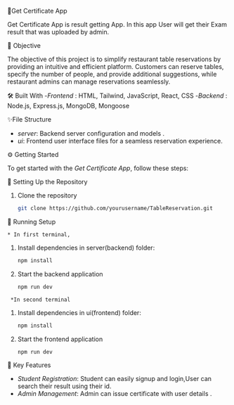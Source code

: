 🏅Get Certificate App

Get Certificate App is result getting App. In this app User will get their Exam result that was uploaded by admin.

 🎯 Objective

The objective of this project is to simplify restaurant table reservations by providing an intuitive and efficient platform. Customers can reserve tables, specify the number of people, and provide additional suggestions, while restaurant admins can manage reservations seamlessly.

 🛠️ Built With
    -*Frontend* : HTML, Tailwind, JavaScript, React, CSS
    -*Backend* : Node.js, Express.js, MongoDB, Mongoose
 
✨File Structure

  - *server*: Backend server configuration and models .
  - *ui*: Frontend user interface files for a seamless reservation experience.

⚙️ Getting Started

To get started with the *Get Certificate App*, follow these steps:

 🚀 Setting Up the Repository

   1. Clone the repository
      ```bash
      git clone https://github.com/yourusername/TableReservation.git
      ```
🔧 Running Setup
 
    * In first terminal,
   
   1. Install dependencies in server(backend) folder:
      ``` bash
      npm install
      ```
   
   2. Start the backend application
      ``` bash
      npm run dev
      ```
    
     *In second terminal
        
   1. Install dependencies in ui(frontend) folder:
      ```bash
      npm install
      ```
      
   2. Start the frontend application
      ``` bash
      npm run dev
      ```
   
      
 🔑 Key Features

- *Student Registration*: Student can easily signup and login,User can search their result using their id.
- *Admin Management*: Admin can issue certificate with user details .
